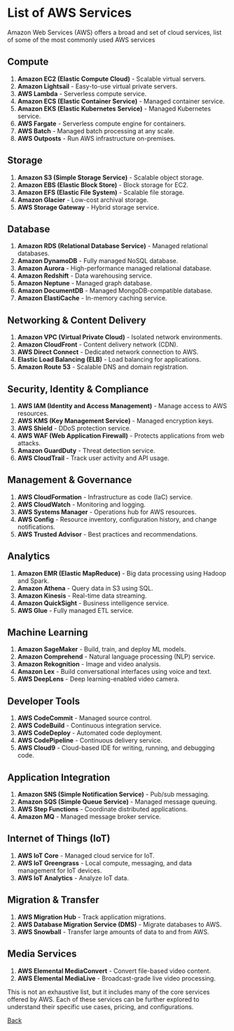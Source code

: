 # List of AWS Services

Amazon Web Services (AWS) offers a broad and set of cloud services, list of some of the most commonly used AWS services

## Compute
1. **Amazon EC2 (Elastic Compute Cloud)** - Scalable virtual servers.
2. **Amazon Lightsail** - Easy-to-use virtual private servers.
3. **AWS Lambda** - Serverless compute service.
4. **Amazon ECS (Elastic Container Service)** - Managed container service.
5. **Amazon EKS (Elastic Kubernetes Service)** - Managed Kubernetes service.
6. **AWS Fargate** - Serverless compute engine for containers.
7. **AWS Batch** - Managed batch processing at any scale.
8. **AWS Outposts** - Run AWS infrastructure on-premises.

## Storage
1. **Amazon S3 (Simple Storage Service)** - Scalable object storage.
2. **Amazon EBS (Elastic Block Store)** - Block storage for EC2.
3. **Amazon EFS (Elastic File System)** - Scalable file storage.
4. **Amazon Glacier** - Low-cost archival storage.
5. **AWS Storage Gateway** - Hybrid storage service.

## Database
1. **Amazon RDS (Relational Database Service)** - Managed relational databases.
2. **Amazon DynamoDB** - Fully managed NoSQL database.
3. **Amazon Aurora** - High-performance managed relational database.
4. **Amazon Redshift** - Data warehousing service.
5. **Amazon Neptune** - Managed graph database.
6. **Amazon DocumentDB** - Managed MongoDB-compatible database.
7. **Amazon ElastiCache** - In-memory caching service.

## Networking & Content Delivery
1. **Amazon VPC (Virtual Private Cloud)** - Isolated network environments.
2. **Amazon CloudFront** - Content delivery network (CDN).
3. **AWS Direct Connect** - Dedicated network connection to AWS.
4. **Elastic Load Balancing (ELB)** - Load balancing for applications.
5. **Amazon Route 53** - Scalable DNS and domain registration.

## Security, Identity & Compliance
1. **AWS IAM (Identity and Access Management)** - Manage access to AWS resources.
2. **AWS KMS (Key Management Service)** - Managed encryption keys.
3. **AWS Shield** - DDoS protection service.
4. **AWS WAF (Web Application Firewall)** - Protects applications from web attacks.
5. **Amazon GuardDuty** - Threat detection service.
6. **AWS CloudTrail** - Track user activity and API usage.

## Management & Governance
1. **AWS CloudFormation** - Infrastructure as code (IaC) service.
2. **AWS CloudWatch** - Monitoring and logging.
3. **AWS Systems Manager** - Operations hub for AWS resources.
4. **AWS Config** - Resource inventory, configuration history, and change notifications.
5. **AWS Trusted Advisor** - Best practices and recommendations.

## Analytics
1. **Amazon EMR (Elastic MapReduce)** - Big data processing using Hadoop and Spark.
2. **Amazon Athena** - Query data in S3 using SQL.
3. **Amazon Kinesis** - Real-time data streaming.
4. **Amazon QuickSight** - Business intelligence service.
5. **AWS Glue** - Fully managed ETL service.

## Machine Learning
1. **Amazon SageMaker** - Build, train, and deploy ML models.
2. **Amazon Comprehend** - Natural language processing (NLP) service.
3. **Amazon Rekognition** - Image and video analysis.
4. **Amazon Lex** - Build conversational interfaces using voice and text.
5. **AWS DeepLens** - Deep learning-enabled video camera.

## Developer Tools
1. **AWS CodeCommit** - Managed source control.
2. **AWS CodeBuild** - Continuous integration service.
3. **AWS CodeDeploy** - Automated code deployment.
4. **AWS CodePipeline** - Continuous delivery service.
5. **AWS Cloud9** - Cloud-based IDE for writing, running, and debugging code.

## Application Integration
1. **Amazon SNS (Simple Notification Service)** - Pub/sub messaging.
2. **Amazon SQS (Simple Queue Service)** - Managed message queuing.
3. **AWS Step Functions** - Coordinate distributed applications.
4. **Amazon MQ** - Managed message broker service.

## Internet of Things (IoT)
1. **AWS IoT Core** - Managed cloud service for IoT.
2. **AWS IoT Greengrass** - Local compute, messaging, and data management for IoT devices.
3. **AWS IoT Analytics** - Analyze IoT data.

## Migration & Transfer
1. **AWS Migration Hub** - Track application migrations.
2. **AWS Database Migration Service (DMS)** - Migrate databases to AWS.
3. **AWS Snowball** - Transfer large amounts of data to and from AWS.

## Media Services
1. **AWS Elemental MediaConvert** - Convert file-based video content.
2. **AWS Elemental MediaLive** - Broadcast-grade live video processing.

This is not an exhaustive list, but it includes many of the core services offered by AWS. Each of these services can be further explored to understand their specific use cases, pricing, and configurations.

[Back](../aws.md)